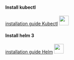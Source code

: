 #### Install kubectl

[installation guide Kubectl](https://v1-16.docs.kubernetes.io/docs/tasks/tools/install-kubectl/)
<img src="https://www.linux-magazin.de/wp-content/uploads/2017/09/kubernetes-1.png" width="30px" height="30px"/>

#### Install helm 3

[installation guide Helm](https://helm.sh/docs/intro/install/)
<img src="https://helm.sh/img/helm.svg" width="30px" height="30px">